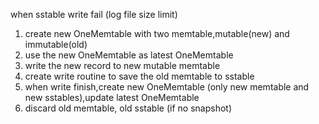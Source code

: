 when sstable write fail (log file size limit)

1. create new OneMemtable with two memtable,mutable(new) and immutable(old)
2. use the new OneMemtable as latest OneMemtable
3. write the new record to new mutable memtable
4. create write routine to save the old memtable to sstable
5. when write finish,create new OneMemtable (only new memtable and new sstables),update latest OneMemtable
6. discard old memtable, old sstable (if no snapshot)